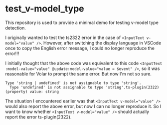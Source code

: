# test_v-model_type

This repository is used to provide a minimal demo for testing v-model type detection.

I originally wanted to test the ts2322 error in the case of `<InputText v-model="value" />`. However, after switching the display language in VSCode once to copy the English error message, I could no longer reproduce the error!!!

I initially thought that the above code was equivalent to this code `<InputText :model-value="value" @update:model-value="value = $event" />`, so it was reasonable for Volar to prompt the same error. But now I'm not so sure.

```log
Type 'string | undefined' is not assignable to type 'string'.
  Type 'undefined' is not assignable to type 'string'.ts-plugin(2322)
(property) value: string
```

The situation I encountered earlier was that `<InputText v-model="value" />` would also report the above error, but now I can no longer reproduce it. So I want to know whether `<InputText v-model="value" />` should actually report the error ts-plugin(2322).
